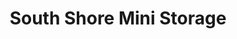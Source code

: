 ---
title: "South Shore Mini Storage"
url: /polson/south-shore-mini-storage/
shop: storage rental
---